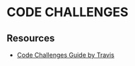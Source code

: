 # CODE CHALLENGES

## Resources

- [Code Challenges Guide by Travis](https://tinypolarbear.io/coding/overview/)
